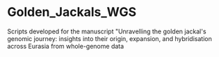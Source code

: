 # Golden_Jackals_WGS
Scripts developed for the manuscript "Unravelling the golden jackal's genomic journey: insights into their origin, expansion, and hybridisation across Eurasia from whole-genome data
